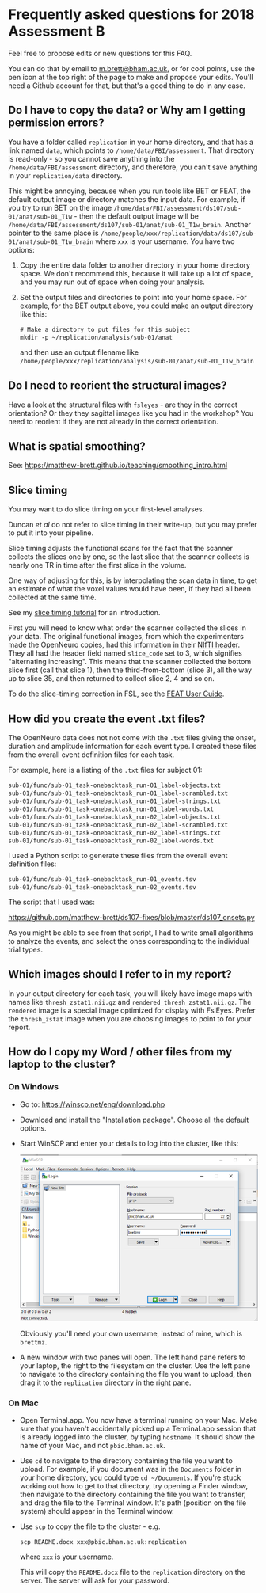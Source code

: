 # Frequently asked questions for 2018 Assessment B

Feel free to propose edits or new questions for this FAQ.

You can do that by email to <m.brett@bham.ac.uk>, or for cool points, use the
pen icon at the top right of the page to make and propose your edits.  You'll
need a Github account for that, but that's a good thing to do in any case.

## Do I have to copy the data? or Why am I getting permission errors?

You have a folder called `replication` in your home directory, and that has a
link named `data`, which points to `/home/data/FBI/assessment`.  That
directory is read-only - so you cannot save anything into the
`/home/data/FBI/assessment` directory, and therefore, you can't save anything
in your `replication/data` directory.

This might be annoying, because when you run tools like BET or FEAT, the
default output image or directory matches the input data.  For example, if you
try to run BET on the image
`/home/data/FBI/assessment/ds107/sub-01/anat/sub-01_T1w` - then the
default output image will be
`/home/data/FBI/assessment/ds107/sub-01/anat/sub-01_T1w_brain`.
Another pointer to the same place is
`/home/people/xxx/replication/data/ds107/sub-01/anat/sub-01_T1w_brain`
where `xxx` is your username.   You have two options:

1.  Copy the entire data folder to another directory in your home directory
    space.  We don't recommend this, because it will take up a lot of space,
    and you may run out of space when doing your analysis.
2.  Set the output files and directories to point into your home space.  For
    example, for the BET output above, you could make an output directory like
    this:

        # Make a directory to put files for this subject
        mkdir -p ~/replication/analysis/sub-01/anat

    and then use an output filename like
    `/home/people/xxx/replication/analysis/sub-01/anat/sub-01_T1w_brain`

## Do I need to reorient the structural images?

Have a look at the structural files with `fsleyes` - are they in the correct
orientation?  Or they they sagittal images like you had in the workshop?  You
need to reorient if they are not already in the correct orientation.

## What is spatial smoothing?

See: https://matthew-brett.github.io/teaching/smoothing_intro.html

## Slice timing

You may want to do slice timing on your first-level analyses.

Duncan *et al* do not refer to slice timing in their write-up, but you may
prefer to put it into your pipeline.

Slice timing adjusts the functional scans for the fact that the scanner
collects the slices one by one, so the last slice that the scanner collects is
nearly one TR in time after the first slice in the volume.

One way of adjusting for this, is by interpolating the scan data in time, to
get an estimate of what the voxel values would have been, if they had all been
collected at the same time.

See my [slice timing
tutorial](http://matthew-brett.github.io/teaching/slice_timing.html) for an
introduction.

First you will need to know what order the scanner collected the slices in your
data.   The original functional images, from which the experimenters made the
OpenNeuro copies, had this information in their [NIfTI
header](https://nifti.nimh.nih.gov/nifti-1).  They all had the header field
named `slice_code` set to 3, which signifies "alternating increasing".  This
means that the scanner collected the bottom slice first (call that slice 1),
then the third-from-bottom (slice 3), all the way up to slice 35, and then
returned to collect slice 2, 4 and so on.

To do the slice-timing correction in FSL, see the [FEAT User
Guide](https://fsl.fmrib.ox.ac.uk/fsl/fslwiki/FEAT/UserGuide).

## How did you create the event .txt files?

The OpenNeuro data does not not come with the `.txt` files giving the onset,
duration and amplitude information for each event type.  I created these files
from the overall event definition files for each task.

For example, here is a listing of the `.txt` files for subject 01:

```
sub-01/func/sub-01_task-onebacktask_run-01_label-objects.txt
sub-01/func/sub-01_task-onebacktask_run-01_label-scrambled.txt
sub-01/func/sub-01_task-onebacktask_run-01_label-strings.txt
sub-01/func/sub-01_task-onebacktask_run-01_label-words.txt
sub-01/func/sub-01_task-onebacktask_run-02_label-objects.txt
sub-01/func/sub-01_task-onebacktask_run-02_label-scrambled.txt
sub-01/func/sub-01_task-onebacktask_run-02_label-strings.txt
sub-01/func/sub-01_task-onebacktask_run-02_label-words.txt
```

I used a Python script to generate these files from the overall event
definition files:

```
sub-01/func/sub-01_task-onebacktask_run-01_events.tsv
sub-01/func/sub-01_task-onebacktask_run-02_events.tsv
```

The script that I used was:

<https://github.com/matthew-brett/ds107-fixes/blob/master/ds107_onsets.py>

As you might be able to see from that script, I had to write small algorithms
to analyze the events, and select the ones corresponding to the individual
trial types.

## Which images should I refer to in my report?

In your output directory for each task, you will likely have image maps with
names like `thresh_zstat1.nii.gz` and `rendered_thresh_zstat1.nii.gz`.  The
`rendered` image is a special image optimized for display with FslEyes.
Prefer the `thresh_zstat` image when you are choosing images to point to for
your report.

## How do I copy my Word / other files from my laptop to the cluster?

### On Windows

  * Go to: https://winscp.net/eng/download.php
  * Download and install the "Installation package".  Choose all the default
    options.
  * Start WinSCP and enter your details to log into the cluster, like this:

    ![](images/winscp_login.png)

    Obviously you'll need your own username, instead of mine, which is
    `brettmz`.

  * A new window with two panes will open.  The left hand pane refers to your
    laptop, the right to the filesystem on the cluster.  Use the left pane to
    navigate to the directory containing the file you want to upload, then
    drag it to the `replication` directory in the right pane.

### On Mac

  * Open Terminal.app.  You now have a terminal running on your Mac.  Make
    sure that you haven't accidentally picked up a Terminal.app session that
    is already logged into the cluster, by typing `hostname`.  It should show
    the name of your Mac, and not `pbic.bham.ac.uk`.
  * Use `cd` to navigate to the directory containing the file you want to
    upload.  For example, if you document was in the `Documents` folder in
    your home directory, you could type `cd ~/Documents`.  If you're stuck
    working out how to get to that directory, try opening a Finder window,
    then navigate to the directory containing the file you want to transfer,
    and drag the file to the Terminal window.  It's path (position on the file
    system) should appear in the Terminal window.
  * Use `scp` to copy the file to the cluster - e.g.

    ```
    scp README.docx xxx@pbic.bham.ac.uk:replication
    ```

    where `xxx` is your username.

    This will copy the `README.docx` file to the `replication` directory on
    the server.  The server will ask for your password.

